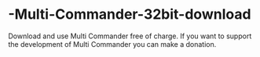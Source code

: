 # -Multi-Commander-32bit-download
Download and use Multi Commander free of charge. If you want to support the development of Multi Commander you can make a donation.
